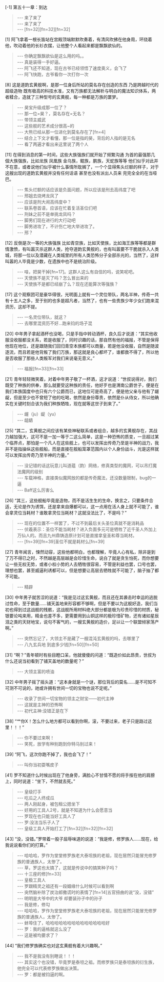 
[-1] 第五十一章：到达
>--- 来了来了<br>
>--- 来了来了<br>
>--- [fn=32][fn=32][fn=32]<br>

[1] 阿飞拿着一根长笛站在宫殿顶端默默吹奏着，有清风吹拂在他身周，环绕着他，吹动着他的长衫衣摆，让他整个人看起来都是飘飘欲仙的。
>--- 你确定飘飘欲仙是这么用的吗。。<br>
>--- 真是装得一手好逼。<br>
>--- 阿飞还不知道，现在古爷已经领悟了速度奥义，会飞了<br>
>--- 阿飞快跑，古爷看你一次打你一次<br>

[8] 这是道韵玄黄舰啊，是那一位身后所站的莫名存在创造的东西 乃是跨越时代的超级造物 既有极高的科技水准，又有万族都无法解析与明白的魔法知识体系，两者糅合，造就了三种型号的玄黄舰，每一种都是万族的噩梦。
>--- 昊宝升级成那一位了？<br>
>--- 那一位=昊？，莫名存在=无名？<br>
>--- 带领主威武<br>
>--- 这些舰的艺术成分很高~的<br>
>--- 大熊已经从那一位进化到莫名存在了[fn=4]<br>
>--- 结合上下文才看懂，那一位是指的昊，背后的人指的是无名<br>
>--- 看了两遍才看出来这里说了两个人<br>

[11] 在得到消息的第一时间，这些大族强族们就开始了频繁沟通 为首的最强那几個大族强族，比如龙族 凤凰族 金乌族，鲲族，鹏族，天蛇族等等 他们似乎对此并不在意，或者说他们似乎被什么事情所耽搁了，一个个显得焦头烂额的样子，对于这艘出现的道韵玄黄舰并没有任何话语 甚至也没有派出人员来 完完全全的在当哑巴。
>--- 焦头烂额的话应该是负面问题，所以应该是刑去高纬度了吧<br>
>--- 邢姐去烧烤龙凤了<br>
>--- 应该是刑大闹高纬度中？<br>
>--- 联系卷首语，应该在忙着复活圣位们吧<br>
>--- 刑妹之前不是单挑龙凤吗？<br>
>--- 脚男们现在进行的大行动吧<br>
>--- 脚男进攻了，不计伤亡地大举进攻了。<br>
>--- 邢？<br>

[12] 反倒是次一等的大族强族 比如青空族，比如天使族，比如海王族等等都是群情激愤，有叫嚣灭杀这群人类，抢夺道韵玄黄舰的，也有叫嚣要不干脆就杀入人类城，将那一位以及潜藏在人类城里的所有人类恐怖分子全部杀光的，当然了，这样叫嚣的人毕竟是少数，在遗族中也不是统治阶级。
>--- 啥，把昊干掉[fn=17]。这群人这么有自信的吗，说笑呢吧。<br>
>--- 天使族不是灭了吗？怎么冒出来的<br>
>--- 天使族不是都已经崩了么？现在还能算次等强族？<br>

[17] 这个观察团可是豪华得很，光明面上就有一个灵位带队，两名半神，传奇一共有十五人之多，至于别的也多是超凡者，当然了，也有一些贵族少年少女们跑来混资历，这却不提。
>--- 一名灵位带队，就这？<br>
>--- 去哪里混资历不好…跑来钧的场子混<br>

[20] 中年男子拿起酒杯也没喝，只是手指中转动酒杯，良久后才说道：“其实他收服没收服都没关系，若是收服了，同时识趣的话，那自然有他的福报，不管是保得他现在地位，还是跟随我们回归青空本族都可以商量，若是他没收服，自然是随波逐流，而且若是他背叛了我们万族，那这就是良心都坏了，谁都救不得了，所以他是否收服了那些人类叛军对我们来说毫无意义。”
>--- 福报[fn=33][fn=33]<br>

[21] 青年轻轻微笑着，对着中年男子敬了一杯酒，这才说道：“世叔说得对，我们既受了种族的供奉，那么就要受这种族的责任，他好歹也是渭南公爵世子，便是在我们本族国度中也只有六个公爵而已，这地位可是奇高了，便是他父亲与他有了龌龊，但是至少也不曾短了他的吃喝，依然是身份尊贵，依然是仆从侍女，所以他确实在关键时刻合该为我们种族牺牲，现在就等这世子到来了。”
>--- 龌（ju）龊（yu）<br>
>--- 龃龉<br>

[25] “其二，玄黄舰之间应该有某些神秘联系或者组合，越多的玄黄舰存在，其战力越加强大，这可不是一加一等于二这么简单，这是一种恐怖的质变，一旦超过某个临界点，那怕是一个凡人在这些舰上，也可以发挥出传奇乃至是半神的战力，我并不是指操纵这些舰船，而是直接在舰船笼罩范围内以个人身份战斗，光是这样就可以发挥出传奇乃至半神的力量。”
>--- 没记错的话这玩意儿叫道蕴（韵）网络，修真类型的魔网，可以吊打魔法魔网的级别<br>
>--- 车载神格，直接类似魔网放的都是传奇魔法，还没数量限制，bug的一逼<br>
>--- Baff这么厉害么<br>

[26] “其三，这些舰船毕竟是造物，而不是活生生的生命，换言之，只要条件合适，无论是作为诱饵，还是拿来自爆都可以，这一点用在活人身上就不可能了，谁会拿灵位当耗材？谁敢拿灵位当耗材？这就没法比了，不是吗？”
>--- 现在的位置不一样罢了，不过不到最后关头圣位真就不是消耗品<br>
>--- 伏羲表示：圣位不能当耗材？进入负面多元可是牺牲了近千圣人外加上万仙人的。而且九州鼎铸造原计划可是直接拿皇圣和尊当耗材。<br>
>--- [fn=39][fn=39]圣位不就是耗材么[fn=39]<br>

[27] 青年闻言，悚然动容，这些他都明白，也都理解，毕竟人心有私，除非是到了万不得已之时，不然越是高层越是会珍惜生命，说白了就是贪生怕死，而你想要让一些无权无势，或者小权小势的人去牺牲很容易，不管是利益也罢，口号也罢，理想也罢，甚至威逼利诱都可以，但是想要让高层去牺牲就不可能了，脑子抽了都不可能。
>--- 精辟<br>

[30] 中年男子就苦涩的说道：“我是见过这玄黄舰，而且还在其袭击时幸运的逃脱过性命，至于数量……铺天盖地来形容都不够啊，但是不要以为这舰好造，我们当初也得到过这战舰的残骸，这战舰所用材料绝大部分都是极为珍贵珍惜的材质，秘银要论吨来用，精金也差不多，更需要用到山铜这样的极珍惜矿物，还有诸如星辰泪之类的天财地宝，说句不客气的，一艘玄黄舰的造价，足以让一个联盟倾家荡产啊。”
>--- 突然忘记了，大领主不是藏了一艘混沌玄黄舰的吗，去哪里了<br>
>--- 八九玄兵地  到底多少钱[fn=50][fn=50]<br>

[31] “啊？”青年顿时有些目瞪口呆，他就傻傻的问道：“既造价如此昂贵，世叔为什么还说当初看到了铺天盖地的数量呢？”
>--- 大领主富的喷油<br>

[32] 中年男子摇了摇头道：“这本身就是一个谜，那位背后的莫名……是不可知不可测不可说的，祂或许拥有世间一切的宝物也说不定呢。”
>--- 收录了世间一切宝物的领主之财宝——初代主神<br>
>--- 这就是主神的恐怖啊<br>
>--- 初代主神:没错正是在下<br>

[38] “艹你X！怎么什么地方都可以看到你啊，滚，不要过来，老子只是路过这里！！！”
>--- 你不要过来啊！<br>
>--- 笑死，放学有种别跑到你特马别过来！<br>

[39] “阿飞，这次你跑不掉了，我也会飞了！”
>--- 叫你当初耍嘴皮子<br>

[41] 罗不知道什么时候出现在了他身旁，满脸心不甘情不愿的将手按在他的肩膀上，同时说道：“坐下，不然就去死。”
>--- 皇级打手<br>
>--- 吃瓜之人终成瓜<br>
>--- 两人刚起身，被包租公摁坐下<br>
>--- 好用的工具人2号，就是不知道为什么会愿意当<br>
>--- 罗现在也只能当好工具人了<br>
>--- 罗:没法当乐子人了<br>
>--- 皇级工具人开始打工了[fn=32][fn=32][fn=32]<br>

[43] “没，没错。”罗带着一股子屈辱味道的说道：“我是修，修罗族人……现在，给我说说看你们的打算。”
>--- 哈哈哈，罗作为堂堂修罗族老大泰坦族的老祖，现在居然只能冒充修罗族的普通族人，太惨了。<br>
>--- 草，罗这也太搞了，这就是传说中的搞笑种子吗？<br>
>--- 十三座的修[fn=33]<br>
>--- 皇极工具人<br>
>--- 罗跟精灵之祖还有一段姻缘什么时候可以看到啊<br>
>--- 突然脑补除了炭治郎撒谎时的表情了[fn=14]五官扭曲的说“没，没错”<br>
>--- 明明是大爷中的大爷
却要装孙子中的孙子<br>
>--- 我是修，修勾<br>
>--- 哈哈哈，罗作为堂堂修罗族老大泰坦族的老祖，现在居然只能冒充修罗族的普通族人，太惨了。<br>
>--- 蚌埠住了，哈哈哈哈哈哈哈哈哈哈哈哈哈哈好<br>
>--- 罗：我的逼格就这么没了<br>
>--- 这是被均要求了？<br>

[44] “我们修罗族确实也对这玄黄舰有着大兴趣啊。”
>--- 我不是我没有别瞎说！！！<br>
>--- 其实这个也没错，毕竟罗是泰坦之祖。而修罗族只是泰坦族的衍生族，他完全可以代表修罗族做出决策。<br>
>--- 罗：都是被钧逼的啊。<br>
